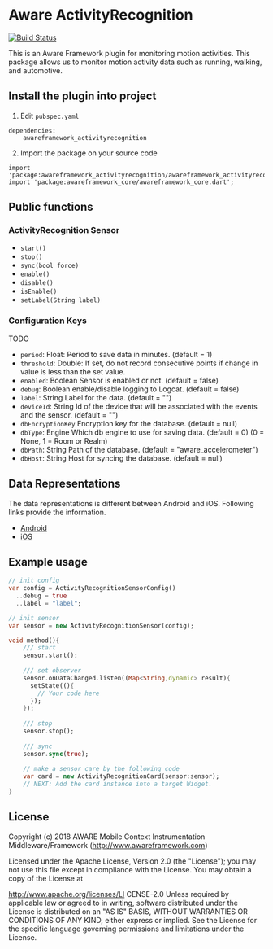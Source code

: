 # Aware ActivityRecognition

[![Build Status](https://travis-ci.org/awareframework/awareframework_activityrecognition.svg?branch=master)](https://travis-ci.org/awareframework/awareframework_activityrecognition)

This is an Aware Framework plugin for monitoring motion activities. This package allows us to monitor motion activity data such as running, walking, and automotive.

## Install the plugin into project
1. Edit `pubspec.yaml`
```
dependencies:
    awareframework_activityrecognition
```

2. Import the package on your source code
```
import 'package:awareframework_activityrecognition/awareframework_activityrecognition.dart';
import 'package:awareframework_core/awareframework_core.dart';
```

## Public functions
### ActivityRecognition Sensor
- `start()`
- `stop()` 
- `sync(bool force)`
- `enable()`
- `disable()`
- `isEnable()`
- `setLabel(String label)`

### Configuration Keys
TODO
- `period`: Float: Period to save data in minutes. (default = 1)
- `threshold`: Double: If set, do not record consecutive points if change in value is less than the set value.
- `enabled`: Boolean Sensor is enabled or not. (default = false)
- `debug`: Boolean enable/disable logging to Logcat. (default = false)
- `label`: String Label for the data. (default = "")
- `deviceId`: String Id of the device that will be associated with the events and the sensor. (default = "")
- `dbEncryptionKey` Encryption key for the database. (default = null)
- `dbType`: Engine Which db engine to use for saving data. (default = 0) (0 = None, 1 = Room or Realm)
- `dbPath`: String Path of the database. (default = "aware_accelerometer")
- `dbHost`: String Host for syncing the database. (default = null)

## Data Representations
The data representations is different between Android and iOS. Following links provide the information.
- [Android](https://github.com/awareframework/com.awareframework.android.sensor.activityrecognition)
- [iOS](https://github.com/awareframework/com.awareframework.ios.sensor.activityrecognition)

## Example usage
```dart
// init config
var config = ActivityRecognitionSensorConfig()
  ..debug = true
  ..label = "label";

// init sensor
var sensor = new ActivityRecognitionSensor(config);

void method(){
    /// start 
    sensor.start();
    
    /// set observer
    sensor.onDataChanged.listen((Map<String,dynamic> result){
      setState((){
        // Your code here
      });
    });
    
    /// stop
    sensor.stop();
    
    /// sync
    sensor.sync(true);  
    
    // make a sensor care by the following code
    var card = new ActivityRecognitionCard(sensor:sensor);
    // NEXT: Add the card instance into a target Widget.
}

```

## License
Copyright (c) 2018 AWARE Mobile Context Instrumentation Middleware/Framework (http://www.awareframework.com)

Licensed under the Apache License, Version 2.0 (the "License"); you may not use this file except in compliance with the License. You may obtain a copy of the License at

http://www.apache.org/licenses/LI
CENSE-2.0 Unless required by applicable law or agreed to in writing, software distributed under the License is distributed on an "AS IS" BASIS, WITHOUT WARRANTIES OR CONDITIONS OF ANY KIND, either express or implied. See the License for the specific language governing permissions and limitations under the License.
